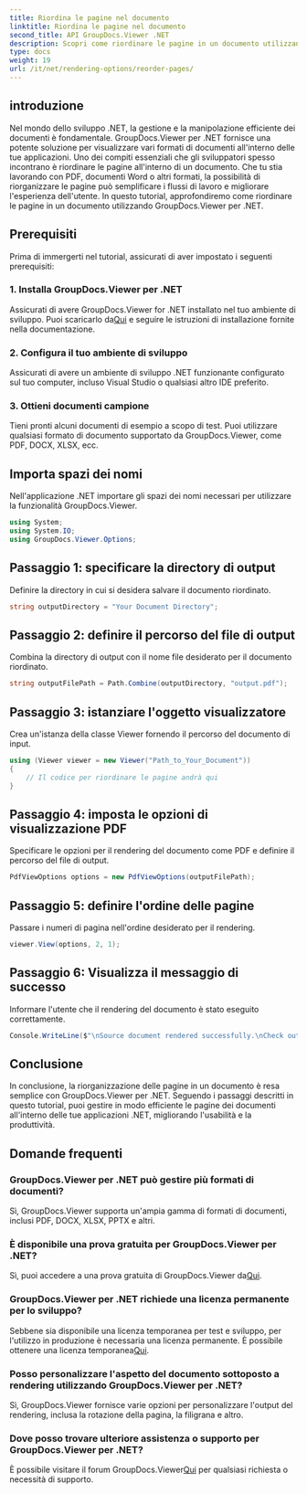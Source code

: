 ```yaml
---
title: Riordina le pagine nel documento
linktitle: Riordina le pagine nel documento
second_title: API GroupDocs.Viewer .NET
description: Scopri come riordinare le pagine in un documento utilizzando GroupDocs.Viewer per .NET. Segui il nostro tutorial passo passo per una gestione dei documenti senza problemi.
type: docs
weight: 19
url: /it/net/rendering-options/reorder-pages/
---
```

## introduzione
Nel mondo dello sviluppo .NET, la gestione e la manipolazione efficiente dei documenti è fondamentale. GroupDocs.Viewer per .NET fornisce una potente soluzione per visualizzare vari formati di documenti all'interno delle tue applicazioni. Uno dei compiti essenziali che gli sviluppatori spesso incontrano è riordinare le pagine all'interno di un documento. Che tu stia lavorando con PDF, documenti Word o altri formati, la possibilità di riorganizzare le pagine può semplificare i flussi di lavoro e migliorare l'esperienza dell'utente. In questo tutorial, approfondiremo come riordinare le pagine in un documento utilizzando GroupDocs.Viewer per .NET.
## Prerequisiti
Prima di immergerti nel tutorial, assicurati di aver impostato i seguenti prerequisiti:
### 1. Installa GroupDocs.Viewer per .NET
 Assicurati di avere GroupDocs.Viewer for .NET installato nel tuo ambiente di sviluppo. Puoi scaricarlo da[Qui](https://releases.groupdocs.com/viewer/net/) e seguire le istruzioni di installazione fornite nella documentazione.
### 2. Configura il tuo ambiente di sviluppo
Assicurati di avere un ambiente di sviluppo .NET funzionante configurato sul tuo computer, incluso Visual Studio o qualsiasi altro IDE preferito.
### 3. Ottieni documenti campione
Tieni pronti alcuni documenti di esempio a scopo di test. Puoi utilizzare qualsiasi formato di documento supportato da GroupDocs.Viewer, come PDF, DOCX, XLSX, ecc.

## Importa spazi dei nomi
Nell'applicazione .NET importare gli spazi dei nomi necessari per utilizzare la funzionalità GroupDocs.Viewer.

```csharp
using System;
using System.IO;
using GroupDocs.Viewer.Options;
```
## Passaggio 1: specificare la directory di output
Definire la directory in cui si desidera salvare il documento riordinato.
```csharp
string outputDirectory = "Your Document Directory";
```
## Passaggio 2: definire il percorso del file di output
Combina la directory di output con il nome file desiderato per il documento riordinato.
```csharp
string outputFilePath = Path.Combine(outputDirectory, "output.pdf");
```
## Passaggio 3: istanziare l'oggetto visualizzatore
Crea un'istanza della classe Viewer fornendo il percorso del documento di input.
```csharp
using (Viewer viewer = new Viewer("Path_to_Your_Document"))
{
    // Il codice per riordinare le pagine andrà qui
}
```
## Passaggio 4: imposta le opzioni di visualizzazione PDF
Specificare le opzioni per il rendering del documento come PDF e definire il percorso del file di output.
```csharp
PdfViewOptions options = new PdfViewOptions(outputFilePath);
```
## Passaggio 5: definire l'ordine delle pagine
Passare i numeri di pagina nell'ordine desiderato per il rendering.
```csharp
viewer.View(options, 2, 1);
```
## Passaggio 6: Visualizza il messaggio di successo
Informare l'utente che il rendering del documento è stato eseguito correttamente.
```csharp
Console.WriteLine($"\nSource document rendered successfully.\nCheck output in {outputDirectory}.");
```

## Conclusione
In conclusione, la riorganizzazione delle pagine in un documento è resa semplice con GroupDocs.Viewer per .NET. Seguendo i passaggi descritti in questo tutorial, puoi gestire in modo efficiente le pagine dei documenti all'interno delle tue applicazioni .NET, migliorando l'usabilità e la produttività.
## Domande frequenti
### GroupDocs.Viewer per .NET può gestire più formati di documenti?
Sì, GroupDocs.Viewer supporta un'ampia gamma di formati di documenti, inclusi PDF, DOCX, XLSX, PPTX e altri.
### È disponibile una prova gratuita per GroupDocs.Viewer per .NET?
 Sì, puoi accedere a una prova gratuita di GroupDocs.Viewer da[Qui](https://releases.groupdocs.com/).
### GroupDocs.Viewer per .NET richiede una licenza permanente per lo sviluppo?
 Sebbene sia disponibile una licenza temporanea per test e sviluppo, per l'utilizzo in produzione è necessaria una licenza permanente. È possibile ottenere una licenza temporanea[Qui](https://purchase.groupdocs.com/temporary-license/).
### Posso personalizzare l'aspetto del documento sottoposto a rendering utilizzando GroupDocs.Viewer per .NET?
Sì, GroupDocs.Viewer fornisce varie opzioni per personalizzare l'output del rendering, inclusa la rotazione della pagina, la filigrana e altro.
### Dove posso trovare ulteriore assistenza o supporto per GroupDocs.Viewer per .NET?
 È possibile visitare il forum GroupDocs.Viewer[Qui](https://forum.groupdocs.com/c/viewer/9) per qualsiasi richiesta o necessità di supporto.